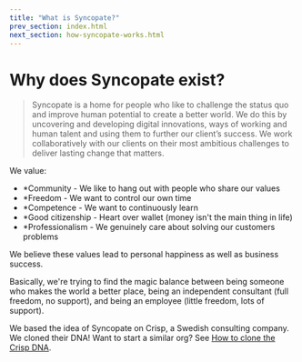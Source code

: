 ```yaml
---
title: "What is Syncopate?"
prev_section: index.html
next_section: how-syncopate-works.html
---
```


Why does Syncopate exist?
========================================

> Syncopate is a home for people who like to challenge the status quo and improve human potential to create a better world. 
We do this by uncovering and developing digital innovations, ways of working and human talent and using them to further our client’s success. We work collaboratively with our clients on their most ambitious challenges to deliver lasting change that matters. 

We value:

-   \*Community - We like to hang out with people who share our values
-   \*Freedom - We want to control our own time
-   \*Competence - We want to continuously learn
-   \*Good citizenship - Heart over wallet (money isn't the main thing in life)
-   \*Professionalism - We genuinely care about solving our customers problems

We believe these values lead to personal happiness as well as business success.

Basically, we're trying to find the magic balance between being someone who makes the world a better place, being an independent consultant (full freedom, no support), and being an employee (little freedom, lots of support).

We based the idea of Syncopate on Crisp, a Swedish consulting company. We cloned their DNA! Want to start a similar org? See [How to clone the Crisp DNA](how-to-copy.html).
